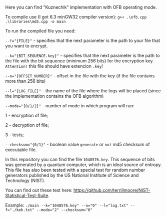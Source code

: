 Here you can find "Kuznechik" implementation with OFB operating mode.

To compile use (I got 6.3 minGW32 compiler version): `g++ .\ofb.cpp .\libraries\md5.cpp -o main`

To run the compiled file you need:

`--f="{FILE}"` - specifies that the next parameter is the path to your file that you want to encrypt.

`--k="{BIT_SEQUENCE.key}"` - specifies that the next parameter is the path to the file with the bit sequence (minimum 256 bits) for the encryption key. `Attention!` this file should have extencion `.key`!

`--o="{OFFSET_NUMBER}"` - offset in the file with the key (if the file contains more than 256 bits)

`--l="{LOG_FILE}"` - the name of the file where the logs will be placed (since the implementation contains the OFB algorithm)

`--mode="{0/1/2}"` - number of mode in which program will run:

1 - encryption of file;

2 - decryption of file;

3 - tests;

`--checksum="{0/1}"` - boolean value `generate` or `not` md5 checksum of executable file.

In this repository you can find the file `1048576.key`. This sequence of bits was generated by a quantum computer, which is an ideal source of entropy. This file has also been tested with a special test for random number generators published by the US National Institute of Science and Technology (NIST).

You can find out these test here: https://github.com/terrillmoore/NIST-Statistical-Test-Suite.

Example:
`./main --k="1048576.key" --o="0" --l="log.txt" --f="./kek.txt" --mode="2" --checksum="0"`
